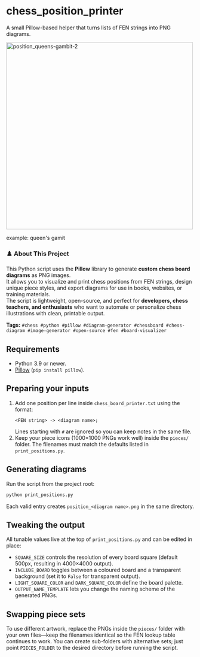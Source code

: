 # chess_position_printer

A small Pillow-based helper that turns lists of FEN strings into PNG diagrams.

<img width="500" height="500" alt="position_queens-gambit-2" src="https://github.com/user-attachments/assets/d873df2c-31f7-4fff-a40f-59af1ae0537d" />

example: queen's gamit

### ♟️ About This Project

This Python script uses the **Pillow** library to generate **custom chess board diagrams** as PNG images.  
It allows you to visualize and print chess positions from FEN strings, design unique piece styles, and export diagrams for use in books, websites, or training materials.  
The script is lightweight, open-source, and perfect for **developers, chess teachers, and enthusiasts** who want to automate or personalize chess illustrations with clean, printable output.

**Tags:** `#chess #python #pillow #diagram-generator #chessboard #chess-diagram #image-generator #open-source #fen #board-visualizer`


## Requirements

- Python 3.9 or newer.
- [Pillow](https://pypi.org/project/pillow/) (`pip install pillow`).

## Preparing your inputs

1. Add one position per line inside `chess_board_printer.txt` using the format:
   ```
   <FEN string> -> <diagram name>;
   ```
   Lines starting with `#` are ignored so you can keep notes in the same file.
2. Keep your piece icons (1000×1000 PNGs work well) inside the `pieces/` folder.
   The filenames must match the defaults listed in `print_positions.py`.

## Generating diagrams

Run the script from the project root:

```bash
python print_positions.py
```

Each valid entry creates `position_<diagram name>.png` in the same directory.

## Tweaking the output

All tunable values live at the top of `print_positions.py` and can be edited in place:

- `SQUARE_SIZE` controls the resolution of every board square (default 500px, resulting in 4000×4000 output).
- `INCLUDE_BOARD` toggles between a coloured board and a transparent background
  (set it to `False` for transparent output).
- `LIGHT_SQUARE_COLOR` and `DARK_SQUARE_COLOR` define the board palette.
- `OUTPUT_NAME_TEMPLATE` lets you change the naming scheme of the generated PNGs.

## Swapping piece sets

To use different artwork, replace the PNGs inside the `pieces/` folder with your
own files—keep the filenames identical so the FEN lookup table continues to work.
You can create sub-folders with alternative sets; just point `PIECES_FOLDER` to
the desired directory before running the script.
